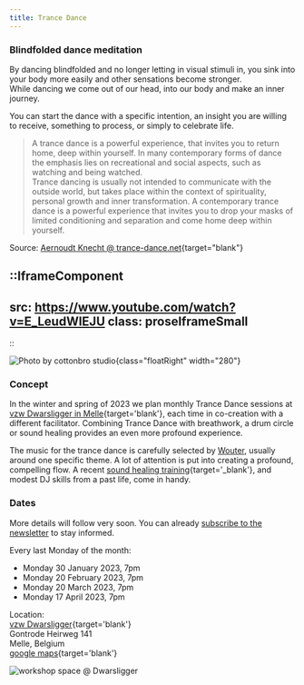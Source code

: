 ```yaml
---
title: Trance Dance
---
```


### Blindfolded dance meditation

By dancing blindfolded and no longer letting in visual stimuli in, you sink into your body more easily and other sensations become stronger.<br>
While dancing we come out of our head, into our body and make an inner journey.<br>

You can start the dance with a specific intention, an insight you are willing to receive, something to process, or simply to celebrate life.

> A trance dance is a powerful experience, that invites you to return home, deep within yourself. In many contemporary forms of dance the emphasis lies on recreational and social aspects, such as watching and being watched.<br>Trance dancing is usually not intended to communicate with the outside world, but takes place within the context of spirituality, personal growth and inner transformation. A contemporary trance dance is a powerful experience that invites you to drop your masks of limited conditioning and separation and come home deep within yourself.

Source: [Aernoudt Knecht @ trance-dance.net](https://trance-dance.net/what-is-trance-dance/){target="blank"}

::IframeComponent
---
src: https://www.youtube.com/watch?v=E_LeudWIEJU
class: proseIframeSmall
---
::

![Photo by cottonbro studio](/images/trancedance/pexels-cottonbro-studio-10556674-flipped.jpg){class="floatRight" width="280"}

### Concept

In the winter and spring of 2023 we plan monthly Trance Dance sessions at [vzw Dwarsligger in Melle](https://www.dwarsligger33.com/){target='blank'}, each time in co-creation with a different facilitator.
Combining Trance Dance with breathwork, a drum circle or sound healing provides an even more profound experience.

The music for the trance dance is carefully selected by [Wouter](/about), usually around one specific theme. A lot of attention is put into creating a profound, compelling flow.
A recent [sound healing training](https://www.akasharetreatcenter.com/soundhealing-training){target='_blank'}, and modest DJ skills from a past life, come in handy.

### Dates

More details will follow very soon. You can already [subscribe to the newsletter](/newsletter) to stay informed.

Every last Monday of the month:
  * Monday 30 January 2023, 7pm
  * Monday 20 February 2023, 7pm
  * Monday 20 March 2023, 7pm
  * Monday 17 April 2023, 7pm

Location:<br>
[vzw Dwarsligger](https://www.dwarsligger33.com/){target='blank'}<br>
Gontrode Heirweg 141<br>
Melle, Belgium<br>
[google maps](https://goo.gl/maps/MnNE7r2AvZPsRXsK9){target='blank'}

![workshop space @ Dwarsligger](/images/trancedance/dwarsligger.jpg)